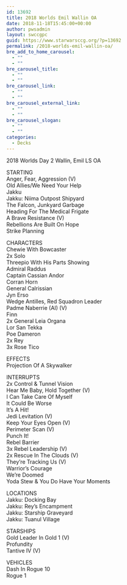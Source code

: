 ```yaml
---
id: 13692
title: 2018 Worlds Emil Wallin OA
date: 2018-11-18T15:45:00+00:00
author: pwsadmin
layout: swccgpc
guid: https://www.starwarsccg.org/?p=13692
permalink: /2018-worlds-emil-wallin-oa/
bre_add_to_home_carousel:
  - ""
  - ""
bre_carousel_title:
  - ""
  - ""
bre_carousel_link:
  - ""
  - ""
bre_carousel_external_link:
  - ""
  - ""
bre_carousel_slogan:
  - ""
  - ""
categories:
  - Decks
---
```

2018 Worlds Day 2 Wallin, Emil LS OA

STARTING  
Anger, Fear, Aggression (V)  
Old Allies/We Need Your Help  
Jakku  
Jakku: Niima Outpost Shipyard  
The Falcon, Junkyard Garbage  
Heading For The Medical Frigate  
A Brave Resistance (V)  
Rebellions Are Built On Hope  
Strike Planning

CHARACTERS  
Chewie With Bowcaster  
2x Solo  
Threepio With His Parts Showing  
Admiral Raddus  
Captain Cassian Andor  
Corran Horn  
General Calrissian  
Jyn Erso  
Wedge Antilles, Red Squadron Leader  
Padme Naberrie (AI) (V)  
Finn  
2x General Leia Organa  
Lor San Tekka  
Poe Dameron  
2x Rey  
3x Rose Tico

EFFECTS  
Projection Of A Skywalker

INTERRUPTS  
2x Control & Tunnel Vision  
Hear Me Baby, Hold Together (V)  
I Can Take Care Of Myself  
It Could Be Worse  
It&#8217;s A Hit!  
Jedi Levitation (V)  
Keep Your Eyes Open (V)  
Perimeter Scan (V)  
Punch It!  
Rebel Barrier  
3x Rebel Leadership (V)  
2x Rescue In The Clouds (V)  
They&#8217;re Tracking Us (V)  
Warrior&#8217;s Courage  
We&#8217;re Doomed  
Yoda Stew & You Do Have Your Moments

LOCATIONS  
Jakku: Docking Bay  
Jakku: Rey&#8217;s Encampment  
Jakku: Starship Graveyard  
Jakku: Tuanul Village

STARSHIPS  
Gold Leader In Gold 1 (V)  
Profundity  
Tantive IV (V)

VEHICLES  
Dash In Rogue 10  
Rogue 1
